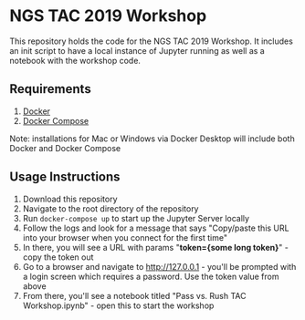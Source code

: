 # NGS TAC 2019 Workshop

This repository holds the code for the NGS TAC 2019 Workshop. It includes an init script to have a local instance of Jupyter running as well as a notebook with the workshop code. 

## Requirements

1. [Docker](https://docs.docker.com/install/)
2. [Docker Compose](https://docs.docker.com/compose/install/)

Note: installations for Mac or Windows via Docker Desktop will include both Docker and Docker Compose

## Usage Instructions

1. Download this repository
2. Navigate to the root directory of the repository
3. Run `docker-compose up` to start up the Jupyter Server locally
4. Follow the logs and look for a message that says "Copy/paste this URL into your browser when you connect for the first time"
5. In there, you will see a URL with params "__token={some long token}__" - copy the token out
6. Go to a browser and navigate to http://127.0.0.1 - you'll be prompted with a login screen which requires a password. Use the token value from above
7. From there, you'll see a notebook titled "Pass vs. Rush TAC Workshop.ipynb" - open this to start the workshop
